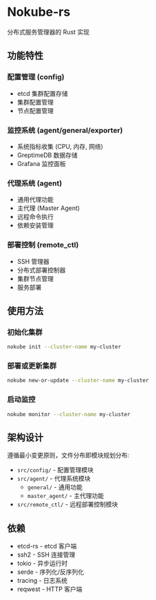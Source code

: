 # Nokube-rs

分布式服务管理器的 Rust 实现

## 功能特性

### 配置管理 (config)
- etcd 集群配置存储
- 集群配置管理
- 节点配置管理

### 监控系统 (agent/general/exporter)
- 系统指标收集 (CPU, 内存, 网络)
- GreptimeDB 数据存储
- Grafana 监控面板

### 代理系统 (agent)
- 通用代理功能
- 主代理 (Master Agent)
- 远程命令执行
- 依赖安装管理

### 部署控制 (remote_ctl)
- SSH 管理器
- 分布式部署控制器
- 集群节点管理
- 服务部署

## 使用方法

### 初始化集群
```bash
nokube init --cluster-name my-cluster
```

### 部署或更新集群
```bash
nokube new-or-update --cluster-name my-cluster
```

### 启动监控
```bash
nokube monitor --cluster-name my-cluster
```

## 架构设计

遵循最小变更原则，文件分布即模块规划分布:

- `src/config/` - 配置管理模块
- `src/agent/` - 代理系统模块
  - `general/` - 通用功能
  - `master_agent/` - 主代理功能
- `src/remote_ctl/` - 远程部署控制模块

## 依赖

- etcd-rs - etcd 客户端
- ssh2 - SSH 连接管理  
- tokio - 异步运行时
- serde - 序列化/反序列化
- tracing - 日志系统
- reqwest - HTTP 客户端